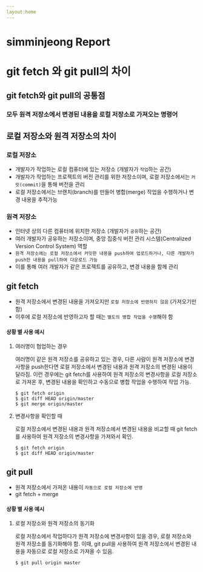 ```yaml
---
layout:home
---
```


# simminjeong Report

# git fetch 와 git pull의 차이

## git fetch와 git pull의 공통점
### 모두 원격 저장소에서 변경된 내용을 로컬 저장소로 가져오는 명령어

## 로컬 저장소와 원격 저장소의 차이
### 로컬 저장소
- 개발자가 작업하는 로컬 컴퓨터에 있는 저장소 (개발자가 `작업`하는 공간)
- 개발자가 작업하는 프로젝트의 버전 관리를 위한 저장소이며, 로컬 저장소에서는 `커밋(commit)`을 통해 버전을 관리
- 로컬 저장소에서는 브랜치(branch)를 만들어 병합(merge) 작업을 수행하거나 변경 내용을 추적가능

### 원격 저장소
- 인터넷 상의 다른 컴퓨터에 위치한 저장소 (개발자가 `공유`하는 공간)
- 여러 개발자가 공유하는 저장소이며, 중앙 집중식 버전 관리 시스템(Centralized Version Control System) 역할
- `원격 저장소에는 로컬 저장소에서 커밋한 내용을 push하여 업로드하거나, 다른 개발자가 push한 내용을 pull하여 다운로드 가능`
- 이를 통해 여러 개발자가 같은 프로젝트를 공유하고, 변경 내용을 함께 관리




## git fetch
- 원격 저장소에서 변경된 내용을 가져오지만 `로컬 저장소에 반영하지 않음` (가져오기만 함)
- 이후에 로컬 저장소에 반영하고자 할 때는 `별도의 병합 작업을 수행`해야 함


#### 상황 별 사용 예시

1. 여러명이 협업하는 경우
   
   여러명이 같은 원격 저장소를 공유하고 있는 경우, 다른 사람이 원격 저장소에 변경사항을 push한다면 로컬 저장소에서 변경된 내용과 원격 저장소의 변경된 내용이 달라짐. 이런 경우에는 git fetch를 사용하여 원격 저장소의 변경사항을 로컬 저장소로 가져온 후, 변경된 내용을 확인하고 수동으로 병합 작업을 수행하여 작업 가능.

    ```
    $ git fetch origin
    $ git diff HEAD origin/master
    $ git merge origin/master
    ```


2. 변경사항을 확인할 때
   
   로컬 저장소에서 변경된 내용과 원격 저장소에서 변경된 내용을 비교할 때 git fetch를 사용하여 원격 저장소의 변경사항을 가져와서 확인.

    ```
    $ git fetch origin
    $ git diff HEAD origin/master
    ```


## git pull
- 원격 저장소에서 가져온 내용이 `자동으로 로컬 저장소에 반영`
- git fetch + merge

#### 상황 별 사용 예시
1. 로컬 저장소와 원격 저장소의 동기화

    로컬 저장소에서 작업하다가 원격 저장소에 변경사항이 있을 경우, 로컬 저장소와 원격 저장소를 동기화해야 함. 이때, git pull을 사용하여 원격 저장소에서 변경된 내용을 자동으로 로컬 저장소로 가져올 수 있음.
    ```
    $ git pull origin master
    ```
